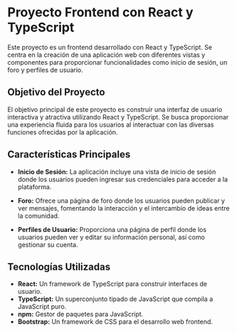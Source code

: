 # Proyecto Frontend con React y TypeScript

Este proyecto es un frontend desarrollado con React y TypeScript. Se centra en la creación de una aplicación web con diferentes vistas y componentes para proporcionar funcionalidades como inicio de sesión, un foro y perfiles de usuario.

## Objetivo del Proyecto

El objetivo principal de este proyecto es construir una interfaz de usuario interactiva y atractiva utilizando React y TypeScript. Se busca proporcionar una experiencia fluida para los usuarios al interactuar con las diversas funciones ofrecidas por la aplicación.

## Características Principales

- **Inicio de Sesión:** La aplicación incluye una vista de inicio de sesión donde los usuarios pueden ingresar sus credenciales para acceder a la plataforma.
  
- **Foro:** Ofrece una página de foro donde los usuarios pueden publicar y ver mensajes, fomentando la interacción y el intercambio de ideas entre la comunidad.
  
- **Perfiles de Usuario:** Proporciona una página de perfil donde los usuarios pueden ver y editar su información personal, así como gestionar su cuenta.

## Tecnologías Utilizadas

- **React:** Un framework de TypeScript para construir interfaces de usuario.
- **TypeScript:** Un superconjunto tipado de JavaScript que compila a JavaScript puro.
- **npm:** Gestor de paquetes para JavaScript.
- **Bootstrap:** Un framework de CSS para el desarrollo web frontend.
